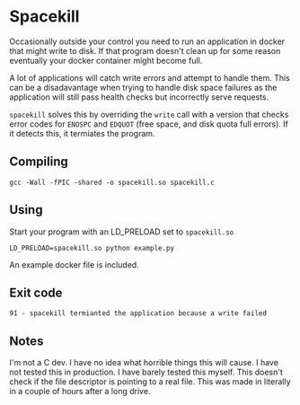 Spacekill
==

Occasionally outside your control you need to run an application in docker that might write to disk. If that program doesn't clean up for some reason eventually your docker container might become full.

A lot of applications will catch write errors and attempt to handle them. This can be a disadavantage when trying to handle disk space failures as the application will still pass health checks but incorrectly serve requests.

`spacekill` solves this by overriding the `write` call with a version that checks error codes for `ENOSPC` and `EDQUOT` (free space, and disk quota full errors). If it detects this, it termiates the program.

Compiling
--
```
gcc -Wall -fPIC -shared -o spacekill.so spacekill.c
```

Using
--
Start your program with an LD_PRELOAD set to `spacekill.so`
```
LD_PRELOAD=spacekill.so python example.py
```

An example docker file is included.

Exit code
--
`91 - spacekill termianted the application because a write failed`

Notes
--
I'm not a C dev. I have no idea what horrible things this will cause. I have not tested this in production. I have barely tested this myself. This doesn't check if the file descriptor is pointing to a real file. This was made in literally in a couple of hours after a long drive.